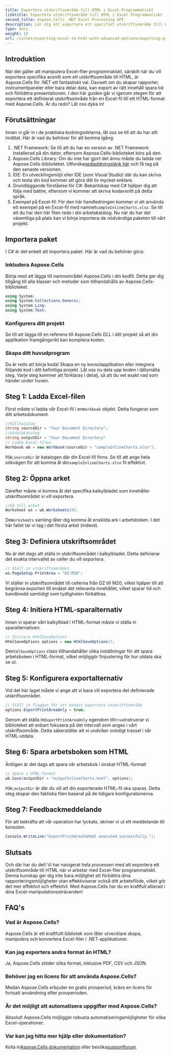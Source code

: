 ```yaml
---
title: Exportera utskriftsområde till HTML i Excel Programmatiskt
linktitle: Exportera utskriftsområde till HTML i Excel Programmatiskt
second_title: Aspose.Cells .NET Excel Processing API
description: Lär dig att exportera ett specifikt utskriftsområde till HTML från Excel med Aspose.Cells för .NET i den här detaljerade guiden. Optimera din datapresentation.
type: docs
weight: 12
url: /sv/net/exporting-excel-to-html-with-advanced-options/exporting-print-area/
---
```

## Introduktion
När det gäller att manipulera Excel-filer programmatiskt, särskilt när du vill exportera specifika avsnitt som ett utskriftsområde till HTML, är Aspose.Cells för .NET ett fantastiskt val. Oavsett om du skapar rapporter, instrumentpaneler eller bara delar data, kan export av rätt innehåll spara tid och förbättra presentationen. I den här guiden går vi igenom stegen för att exportera ett definierat utskriftsområde från en Excel-fil till ett HTML-format med Aspose.Cells. Är du redo? Låt oss dyka in!
## Förutsättningar
Innan vi går in i de praktiska kodningsdelarna, låt oss se till att du har allt inrättat. Här är vad du behöver för att komma igång:
1. .NET Framework: Se till att du har en version av .NET Framework installerad på din dator, eftersom Aspose.Cells-biblioteket körs på den.
2.  Aspose.Cells Library: Om du inte har gjort det ännu måste du ladda ner Aspose.Cells-biblioteket. Utforska[nedladdningslänk här](https://releases.aspose.com/cells/net/) och få tag på den senaste versionen.
3. IDE: En utvecklingsmiljö eller IDE (som Visual Studio) där du kan skriva och testa din kod kommer att göra ditt liv mycket enklare.
4. Grundläggande förståelse för C#: Bekantskap med C# hjälper dig att följa med bättre, eftersom vi kommer att skriva kodavsnitt på detta språk.
5.  Exempel på Excel-fil: För den här handledningen kommer vi att använda ett exempel på en Excel-fil med namnet`sampleInlineCharts.xlsx`. Se till att du har den här filen redo i din arbetskatalog.
Nu när du har det väsentliga på plats kan vi börja importera de nödvändiga paketen till vårt projekt.
## Importera paket
I C# är det enkelt att importera paket. Här är vad du behöver göra:
### Inkludera Aspose.Cells
Börja med att lägga till namnområdet Aspose.Cells i din kodfil. Detta ger dig tillgång till alla klasser och metoder som tillhandahålls av Aspose.Cells-biblioteket.
```csharp
using System;
using System.Collections.Generic;
using System.Linq;
using System.Text;
```
### Konfigurera ditt projekt
Se till att lägga till en referens till Aspose.Cells DLL i ditt projekt så att din applikation framgångsrikt kan kompilera koden.
### Skapa ditt huvudprogram
Du är redo att börja koda! Skapa en ny konsolapplikation eller integrera följande kod i ditt befintliga projekt.
Låt oss nu dela upp koden i lättsmälta steg. Varje steg kommer att förklaras i detalj, så att du vet exakt vad som händer under huven.
## Steg 1: Ladda Excel-filen
 Först måste vi ladda vår Excel-fil i en`Workbook` objekt. Detta fungerar som ditt arbetsdokument.
```csharp
//Källkatalog
string sourceDir = "Your Document Directory";
//Utdatakatalog
string outputDir = "Your Document Directory"
// Ladda Excel-filen.
Workbook wb = new Workbook(sourceDir + "sampleInlineCharts.xlsx");
```
 Här,`sourceDir` är katalogen där din Excel-fil finns. Se till att ange hela sökvägen för att komma åt din`sampleInlineCharts.xlsx` fil effektivt.
## Steg 2: Öppna arket
Därefter måste vi komma åt det specifika kalkylbladet som innehåller utskriftsområdet vi vill exportera.
```csharp
//Gå till arket
Worksheet ws = wb.Worksheets[0];
```
 De`Worksheets` samling låter dig komma åt enskilda ark i arbetsboken. I det här fallet tar vi tag i det första arket (index`0`). 
## Steg 3: Definiera utskriftsområdet
Nu är det dags att ställa in utskriftsområdet i kalkylbladet. Detta definierar det exakta intervallet av celler du vill exportera.
```csharp
// Ställ in utskriftsområdet.
ws.PageSetup.PrintArea = "D2:M20";
```
Vi ställer in utskriftsområdet till cellerna från D2 till M20, vilket hjälper till att begränsa exporten till endast det relevanta innehållet, vilket sparar tid och bandbredd samtidigt som tydligheten förbättras.
## Steg 4: Initiera HTML-sparalternativ
Innan vi sparar vårt kalkylblad i HTML-format måste vi ställa in sparalternativen.
```csharp
// Initiera HtmlSaveOptions
HtmlSaveOptions options = new HtmlSaveOptions();
```
 De`HtmlSaveOptions` class tillhandahåller olika inställningar för att spara arbetsboken i HTML-format, vilket möjliggör finjustering för hur utdata ska se ut.
## Steg 5: Konfigurera exportalternativ
Vid det här laget måste vi ange att vi bara vill exportera det definierade utskriftsområdet.
```csharp
// Ställ in flaggan för att endast exportera utskriftsområde
options.ExportPrintAreaOnly = true;
```
 Genom att ställa in`ExportPrintAreaOnly` egendom till`true`instruerar vi biblioteket att enbart fokusera på det intervall som anges i vårt utskriftsområde. Detta säkerställer att vi undviker onödigt trassel i vår HTML-utdata.
## Steg 6: Spara arbetsboken som HTML
Äntligen är det dags att spara vår arbetsbok i önskat HTML-format!
```csharp
// Spara i HTML-format
wb.Save(outputDir + "outputInlineCharts.html", options);
```
 Här,`outputDir` är där du vill att din exporterade HTML-fil ska sparas. Detta steg skapar den faktiska filen baserat på de tidigare konfigurationerna.
## Steg 7: Feedbackmeddelande
För att bekräfta att vår operation har lyckats, skriver vi ut ett meddelande till konsolen.
```csharp
Console.WriteLine("ExportPrintAreaToHtml executed successfully.");
```
## Slutsats
Och där har du det! Vi har navigerat hela processen med att exportera ett utskriftsområde till HTML när vi arbetar med Excel-filer programmatiskt. Denna kunskap ger dig inte bara möjlighet att förbättra dina rapporteringsmöjligheter utan effektiviserar också ditt arbetsflöde, vilket gör det mer effektivt och effektivt. Med Aspose.Cells har du en kraftfull allierad i dina Excel-manipulationssträvanden!
## FAQ's
### Vad är Aspose.Cells?
Aspose.Cells är ett kraftfullt bibliotek som låter utvecklare skapa, manipulera och konvertera Excel-filer i .NET-applikationer.
### Kan jag exportera andra format än HTML?
Ja, Aspose.Cells stöder olika format, inklusive PDF, CSV och JSON.
### Behöver jag en licens för att använda Aspose.Cells?
Medan Aspose.Cells erbjuder en gratis provperiod, krävs en licens för fortsatt användning efter provperioden.
### Är det möjligt att automatisera uppgifter med Aspose.Cells?
Absolut! Aspose.Cells möjliggör robusta automatiseringsmöjligheter för olika Excel-operationer.
### Var kan jag hitta mer hjälp eller dokumentation?
 Kolla in[Aspose.Cells dokumentation](https://reference.aspose.com/cells/net/) eller besöka[supportforum](https://forum.aspose.com/c/cells/9).